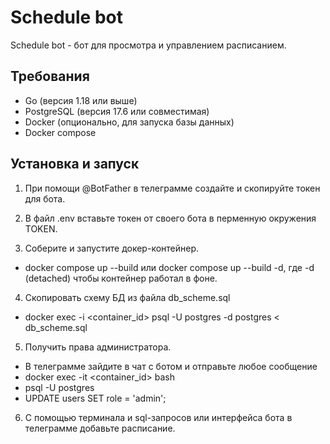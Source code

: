 # Schedule bot
Schedule bot - бот для просмотра и управлением расписанием. 

## Требования
- Go (версия 1.18 или выше)
- PostgreSQL (версия 17.6 или совместимая)
- Docker (опционально, для запуска базы данных)
- Docker compose

## Установка и запуск
1. При помощи @BotFather в телеграмме создайте и скопируйте токен для бота.

2. В файл .env вставьте токен от своего бота в перменную окружения TOKEN.

3. Соберите и запустите докер-контейнер.
 - docker compose up --build  или  docker compose up --build -d, где -d (detached) чтобы контейнер работал в фоне.

4. Скопировать схему БД из файла db_scheme.sql
 - docker exec -i <container_id> psql -U postgres -d postgres < db_scheme.sql

5. Получить права администратора.
 - В телеграмме зайдите в чат с ботом и отправьте любое сообщение
 - docker exec -it <container_id> bash
 - psql -U postgres
 - UPDATE users SET role = 'admin';

6. С помощью терминала и sql-запросов или интерфейса бота в телеграмме добавьте расписание.